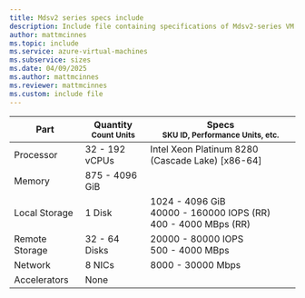 ```yaml
---
title: Mdsv2 series specs include
description: Include file containing specifications of Mdsv2-series VM sizes.
author: mattmcinnes
ms.topic: include
ms.service: azure-virtual-machines
ms.subservice: sizes
ms.date: 04/09/2025
ms.author: mattmcinnes
ms.reviewer: mattmcinnes
ms.custom: include file
---
```

| Part | Quantity <br><sup>Count Units | Specs <br><sup>SKU ID, Performance Units, etc.  |
|---|---|---|
| Processor      | 32 - 192 vCPUs       | Intel Xeon Platinum 8280 (Cascade Lake) [x86-64]                   |
| Memory         | 875 - 4096 GiB          |                      |
| Local Storage  | 1 Disk           | 1024 - 4096 GiB <br>40000 - 160000 IOPS (RR) <br>400 - 4000 MBps (RR)                   |
| Remote Storage | 32 - 64 Disks    | 20000 - 80000 IOPS <br>500 - 4000 MBps |
| Network        | 8 NICs          | 8000 - 30000 Mbps              |
| Accelerators   | None              |                       |
